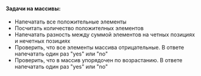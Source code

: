 #### Задачи на массивы:
- Напечатать все положительные элементы
- Посчитать количество положителных элементов
- Напечатать разность между суммой элементов на четных позициях и нечетных позициях
- Проверить, что все элементы массива отрицательные. В ответе напечатать один раз "yes" или "no"
- Проверить, что в массив упорядочен по возрастанию. В ответе напечатать один раз "yes" или "no"
